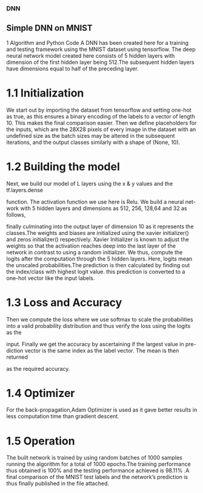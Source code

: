 ### DNN
## Simple DNN on MNIST
1 Algorithm and Python Code
A DNN has been created here for a training and testing framework using the
MNIST dataset using tensorflow. The deep neural network model created here
consists of 5 hidden layers with dimension of the first hidden layer being 512.The
subsequent hidden layers have dimensions equal to half of the preceding layer.
# 1.1 Initialization
We start out by importing the dataset from tensorflow and setting one-hot as
true, as this ensures a binary encoding of the labels to a vector of length 10. This
makes the final comparison easier. Then we define placeholders for the inputs,
which are the 28X28 pixels of every image in the dataset with an undefined size
as the batch sizes may be altered in the subsequent iterations, and the output
classes similarly with a shape of (None, 10).
# 1.2 Building the model
Next, we build our model of L layers using the x & y values and the tf.layers.dense

function. The activation function we use here is Relu. We build a neural net-
work with 5 hidden layers and dimensions as 512, 256, 128,64 and 32 as follows,

finally culminating into the output layer of dimension 10 as it represents the
classes.The weights and biases are initialized using the xavier initializer() and
zeros initializer() respectively. Xavier Initializer is known to adjust the weights
so that the activation reaches deep into the last layer of the network in contrast
to using a random initializer. We thus, compute the logits after the computation
through the 5 hidden layers. Here, logits mean the unscaled probabilities.The
prediction is then calculated by finding out the index/class with highest logit
value. this prediction is converted to a one-hot vector like the input labels.


# 1.3 Loss and Accuracy
Then we compute the loss where we use softmax to scale the probabilities into
a valid probability distribution and thus verify the loss using the logits as the

input. Finally we get the accuracy by ascertaining if the largest value in pre-
diction vector is the same index as the label vector. The mean is then returned

as the required accuracy.
# 1.4 Optimizer
For the back-propagation,Adam Optimizer is used as it gave better results in
less computation time than gradient descent.
# 1.5 Operation
The built network is trained by using random batches of 1000 samples running
the algorithm for a total of 1000 epochs.The training performance thus obtained
is 100% and the testing performance achieved is 98.11% .A final comparison of
the MNIST test labels and the network’s prediction is thus finally published in
the file attached.
